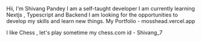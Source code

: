 Hii, I'm Shivang Pandey 
I am a self-taught developer
I am currently learning Nextjs , Typescript and Backend
I am looking for the opportunities to develop my skills and learn new things.
My Portfolio - mosshead.vercel.app

I like Chess , let's play sometime 
my chess.com id - Shivang_7
